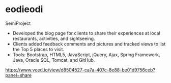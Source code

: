 # eodieodi
SemiProject
- Developed the blog page for clients to share their experiences at local restaurants, activities, and sightseeing.
- Clients added feedback comments and pictures and tracked views to list the Top 5 places to visit.
- Tools: Bootstrap, HTML5, JavaScript, jQuery, Ajax, Spring Framework, Java, Oracle SQL, Tomcat, and GitHub.

https://www.veed.io/view/d8504527-ca7a-407c-8e88-be01d9756ceb?panel=share

